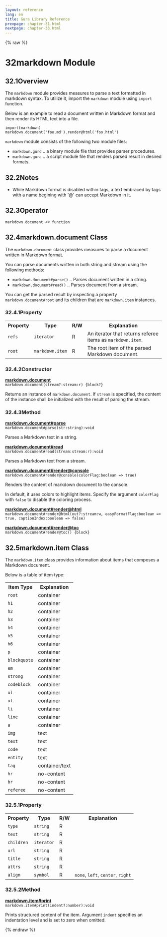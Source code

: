 ```yaml
---
layout: reference
lang: en
title: Gura Library Reference
prevpage: chapter-31.html
nextpage: chapter-33.html
---
```

{% raw %}
<h1><span class="caption-index-1">32</span>markdown Module</h1>
<h2><span class="caption-index-2">32.1</span><a name="anchor-32-1"></a>Overview</h2>
<p>
The <code class="highlighter-rouge">markdown</code> module provides measures to parse a text formatted in markdown syntax. To utilize it, import the <code class="highlighter-rouge">markdown</code> module using <code class="highlighter-rouge">import</code> function.
</p>
<p>
Below is an example to read a document written in Markdown format and then render its HTML text into a file.
</p>
<pre class="highlight"><code>import(markdown)
markdown.document('foo.md').render@html('foo.html')
</code></pre>
<p>
<code class="highlighter-rouge">markdown</code> module consists of the following two module files:
</p>
<ul>
<li><code class="highlighter-rouge">markdown.gurd</code> .. a binary module file that provides parser procedures.</li>
<li><code class="highlighter-rouge">markdown.gura</code> .. a script module file that renders parsed result in desired formats.</li>
</ul>
<h2><span class="caption-index-2">32.2</span><a name="anchor-32-2"></a>Notes</h2>
<ul>
<li>While Markdown format is disabled within tags, a text embraced by tags with a name begining with '@' can accept Markdown in it.</li>
</ul>
<h2><span class="caption-index-2">32.3</span><a name="anchor-32-3"></a>Operator</h2>
<p>
<code class="highlighter-rouge">markdown.document &lt;&lt; function</code>
</p>
<h2><span class="caption-index-2">32.4</span><a name="anchor-32-4"></a>markdown.document Class</h2>
<p>
The <code class="highlighter-rouge">markdown.document</code> class provides measures to parse a document written in Markdown format.
</p>
<p>
You can parse documents written in both string and stream using the following methods:
</p>
<ul>
<li><code class="highlighter-rouge">markdown.document#parse()</code> .. Parses document written in a string.</li>
<li><code class="highlighter-rouge">markdown.document#read()</code> .. Parses document from a stream.</li>
</ul>
<p>
You can get the parsed result by inspecting a property <code class="highlighter-rouge">markdown.document#root</code> and its children that are <code class="highlighter-rouge">markdown.item</code> instances.
</p>
<h3><span class="caption-index-3">32.4.1</span><a name="anchor-32-4-1"></a>Property</h3>
<p>
<table class="table">
<tr>
<th>
Property</th>
<th>
Type</th>
<th>
R/W</th>
<th>
Explanation</th>
</tr>


<tr>
<td>
<code>refs</code></td>
<td>
<code>iterator</code></td>
<td>
R</td>

<td>
An iterator that returns referee items as <code>markdown.item</code>.</td>
</tr>


<tr>
<td>
<code>root</code></td>
<td>
<code>markdown.item</code></td>
<td>
R</td>

<td>
The root item of the parsed Markdown document.</td>
</tr>


</table>

</p>
<h3><span class="caption-index-3">32.4.2</span><a name="anchor-32-4-2"></a>Constructor</h3>
<p>
<div><strong style="text-decoration:underline">markdown.document</strong></div>
<div style="margin-bottom:1em"><code>markdown.document(stream?:stream:r) {block?}</code></div>
Returns an instance of <code class="highlighter-rouge">markdown.document</code>. If <code class="highlighter-rouge">stream</code> is specified, the content of the instance shall be initialized with the result of parsing the stream.
</p>
<h3><span class="caption-index-3">32.4.3</span><a name="anchor-32-4-3"></a>Method</h3>
<p>
<div><strong style="text-decoration:underline">markdown.document#parse</strong></div>
<div style="margin-bottom:1em"><code>markdown.document#parse(str:string):void</code></div>
Parses a Markdown text in a string.
</p>
<p>
<div><strong style="text-decoration:underline">markdown.document#read</strong></div>
<div style="margin-bottom:1em"><code>markdown.document#read(stream:stream:r):void</code></div>
Parses a Markdown text from a stream.
</p>
<p>
<div><strong style="text-decoration:underline">markdown.document#render@console</strong></div>
<div style="margin-bottom:1em"><code>markdown.document#render@console(colorFlag:boolean =&gt; true)</code></div>
Renders the content of markdown document to the console.
</p>
<p>
In default, it uses colors to highlight items. Specify the argument <code class="highlighter-rouge">colorFlag</code> with <code class="highlighter-rouge">false</code> to disable the coloring process.
</p>
<p>
<div><strong style="text-decoration:underline">markdown.document#render@html</strong></div>
<div style="margin-bottom:1em"><code>markdown.document#render@html(out?:stream:w, easyFormatFlag:boolean =&gt; true, captionIndex:boolean =&gt; false)</code></div>
<div><strong style="text-decoration:underline">markdown.document#render@toc</strong></div>
<div style="margin-bottom:1em"><code>markdown.document#render@toc() {block}</code></div>

</p>
<h2><span class="caption-index-2">32.5</span><a name="anchor-32-5"></a>markdown.item Class</h2>
<p>
The <code class="highlighter-rouge">markdown.item</code> class provides information about items that composes a Markdown document.
</p>
<p>
Below is a table of item type:
</p>
<p>
<table class="table">
<tr>
<th>
Item Type</th>
<th>
Explanation</th>
</tr>


<tr>
<td>
<code>root</code></td>
<td>
container</td>
</tr>

<tr>
<td>
<code>h1</code></td>
<td>
container</td>
</tr>

<tr>
<td>
<code>h2</code></td>
<td>
container</td>
</tr>

<tr>
<td>
<code>h3</code></td>
<td>
container</td>
</tr>

<tr>
<td>
<code>h4</code></td>
<td>
container</td>
</tr>

<tr>
<td>
<code>h5</code></td>
<td>
container</td>
</tr>

<tr>
<td>
<code>h6</code></td>
<td>
container</td>
</tr>

<tr>
<td>
<code>p</code></td>
<td>
container</td>
</tr>

<tr>
<td>
<code>blockquote</code></td>
<td>
container</td>
</tr>

<tr>
<td>
<code>em</code></td>
<td>
container</td>
</tr>

<tr>
<td>
<code>strong</code></td>
<td>
container</td>
</tr>

<tr>
<td>
<code>codeblock</code></td>
<td>
container</td>
</tr>

<tr>
<td>
<code>ol</code></td>
<td>
container</td>
</tr>

<tr>
<td>
<code>ul</code></td>
<td>
container</td>
</tr>

<tr>
<td>
<code>li</code></td>
<td>
container</td>
</tr>

<tr>
<td>
<code>line</code></td>
<td>
container</td>
</tr>

<tr>
<td>
<code>a</code></td>
<td>
container</td>
</tr>

<tr>
<td>
<code>img</code></td>
<td>
text</td>
</tr>

<tr>
<td>
<code>text</code></td>
<td>
text</td>
</tr>

<tr>
<td>
<code>code</code></td>
<td>
text</td>
</tr>

<tr>
<td>
<code>entity</code></td>
<td>
text</td>
</tr>

<tr>
<td>
<code>tag</code></td>
<td>
container/text</td>
</tr>

<tr>
<td>
<code>hr</code></td>
<td>
no-content</td>
</tr>

<tr>
<td>
<code>br</code></td>
<td>
no-content</td>
</tr>

<tr>
<td>
<code>referee</code></td>
<td>
no-content</td>
</tr>


</table>

</p>
<h3><span class="caption-index-3">32.5.1</span><a name="anchor-32-5-1"></a>Property</h3>
<p>
<table class="table">
<tr>
<th>
Property</th>
<th>
Type</th>
<th>
R/W</th>
<th>
Explanation</th>
</tr>


<tr>
<td>
<code>type</code></td>
<td>
<code>string</code></td>
<td>
R</td>

<td>
</td>
</tr>


<tr>
<td>
<code>text</code></td>
<td>
<code>string</code></td>
<td>
R</td>

<td>
</td>
</tr>


<tr>
<td>
<code>children</code></td>
<td>
<code>iterator</code></td>
<td>
R</td>

<td>
</td>
</tr>


<tr>
<td>
<code>url</code></td>
<td>
<code>string</code></td>
<td>
R</td>

<td>
</td>
</tr>


<tr>
<td>
<code>title</code></td>
<td>
<code>string</code></td>
<td>
R</td>

<td>
</td>
</tr>


<tr>
<td>
<code>attrs</code></td>
<td>
<code>string</code></td>
<td>
R</td>

<td>
</td>
</tr>


<tr>
<td>
<code>align</code></td>
<td>
<code>symbol</code></td>
<td>
R</td>

<td>
<code>none</code>, <code>left</code>, <code>center</code>, <code>right</code></td>
</tr>


</table>

</p>
<h3><span class="caption-index-3">32.5.2</span><a name="anchor-32-5-2"></a>Method</h3>
<p>
<div><strong style="text-decoration:underline">markdown.item#print</strong></div>
<div style="margin-bottom:1em"><code>markdown.item#print(indent?:number):void</code></div>
Prints structured content of the item. Argument <code class="highlighter-rouge">indent</code> specifies an indentation level and is set to zero when omitted.
</p>
<p />

{% endraw %}
